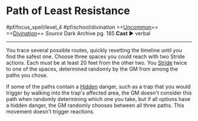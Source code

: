 # Path of Least Resistance
#pf/focus_spell/level_4 #pf/school/divination 
==[Uncommon](../../../Traits/Uncommon.md)== ==[Divination](../../../Traits/Divination.md)==
*Source* Dark Archive pg. 185
**Cast** ► verbal

---
You trace several possible routes, quickly resetting the timeline until you find the safest one. Choose three spaces you could reach with two Stride actions. Each must be at least 20 feet from the other two. You [Stride](../../../Actions/Stride.md) twice to one of the spaces, determined randomly by the GM from among the paths you chose.

If some of the paths contain a [Hidden](../../../Conditions/Hidden.md) danger, such as a trap that you would trigger by walking into the trap's affected area, the GM doesn't consider this path when randomly determining which one you take, but if all options have a hidden danger, the GM randomly chooses between all three paths. This movement doesn't trigger reactions.